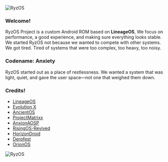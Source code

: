 ![RyzOS](https://i.postimg.cc/rFCwVRf1/ryzos-banner.png)

### Welcome!
RyzOS Project is a custom Android ROM based on **LineageOS**, We focus on performance, a good experience, and making sure everything looks stable.
We started RyzOS not because we wanted to compete with other systems. We got tired. Tired of systems that were too complex, too heavy, too noisy.

### Codename: Anxiety
RyzOS started out as a place of restlessness. We wanted a system that was light, quiet, and gave the user space—not one that weighed them down.

### Credits!
- [LineageOS](https://github.com/LineageOS)
- [Evolution X](https://github.com/Evolution-X)
- [AncientOS](https://github.com/Ancient-Roms)
- [ProjectMatrixx](https://github.com/ProjectMatrixx)
- [AnxionAOSP](https://github.com/AxionAOSP)
- [RisingOS-Revived](https://github.com/RisingOS-Revived)
- [HorizonDroid](https://github.com/HorizonV2)
- [Derpfest](https://github.com/DerpFest-AOSP)
- [OrionOS](https://github.com/OrionOS-Project)

![RyzOS](https://i.postimg.cc/Y0Y7n0nq/ryzos-bottom.png)
